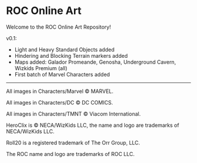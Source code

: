 # ROC Online Art

Welcome to the ROC Online Art Repository!

v0.1:
* Light and Heavy Standard Objects added
* Hindering and Blocking Terrain markers added
* Maps added: Galador Promeande, Genosha, Underground Cavern, Wizkids Premium (all)
* First batch of Marvel Characters added

---

All images in Characters/Marvel © MARVEL.

All images in Characters/DC © DC COMICS.

All images in Characters/TMNT © Viacom International.

HeroClix is © NECA/WizKids LLC, the name and logo are trademarks of NECA/WizKids LLC.

Roll20 is a registered trademark of The Orr Group, LLC.

The ROC name and logo are trademarks of ROC LLC.
